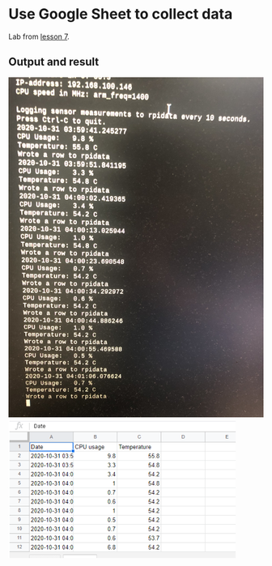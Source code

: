 # Use Google Sheet to collect data
  Lab from [lesson 7](https://github.com/kevinwlu/iot/tree/master/lesson7).
## Output and result
![](https://github.com/Gry1995/Iot-Project/blob/master/Use%20Google%20Sheet%20to%20collect%20data/IMG_3193.jpg)
![](https://github.com/Gry1995/Iot-Project/blob/master/Use%20Google%20Sheet%20to%20collect%20data/result.PNG)
